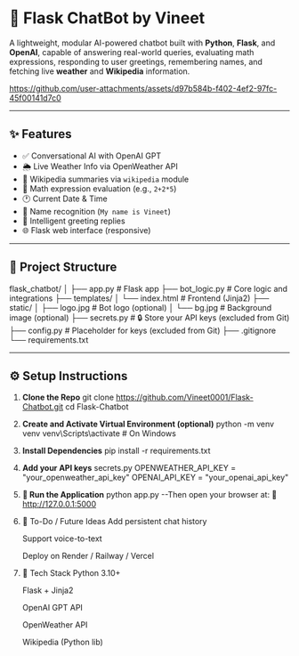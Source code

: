 # 🤖 Flask ChatBot by Vineet

A lightweight, modular AI-powered chatbot built with **Python**, **Flask**, and **OpenAI**, capable of answering real-world queries, evaluating math expressions, responding to user greetings, remembering names, and fetching live **weather** and **Wikipedia** information.

https://github.com/user-attachments/assets/d97b584b-f402-4ef2-97fc-45f00141d7c0

---

## ✨ Features

- ✅ Conversational AI with OpenAI GPT
- 🌦 Live Weather Info via OpenWeather API
- 🧠 Wikipedia summaries via `wikipedia` module
- 🧮 Math expression evaluation (e.g., `2+2*5`)
- 🕐 Current Date & Time
- 👋 Name recognition (`My name is Vineet`)
- 💬 Intelligent greeting replies
- 🌐 Flask web interface (responsive)

---

## 📁 Project Structure

flask_chatbot/
│
├── app.py # Flask app
├── bot_logic.py # Core logic and integrations
├── templates/
│ └── index.html # Frontend (Jinja2)
├── static/
│ ├── logo.jpg # Bot logo (optional)
│ └── bg.jpg # Background image (optional)
├── secrets.py # 🔒 Store your API keys (excluded from Git)
├── config.py # Placeholder for keys (excluded from Git)
├── .gitignore
└── requirements.txt




---

## ⚙️ Setup Instructions

1. **Clone the Repo**
   git clone https://github.com/Vineet0001/Flask-Chatbot.git
   cd Flask-Chatbot

2. **Create and Activate Virtual Environment (optional)**
   python -m venv venv
   venv\Scripts\activate  # On Windows

4. **Install Dependencies**
   pip install -r requirements.txt

5. **Add your API keys**
   secrets.py
   OPENWEATHER_API_KEY = "your_openweather_api_key"
   OPENAI_API_KEY = "your_openai_api_key"

6. **🚀 Run the Application**
   python app.py  --Then open your browser at:
  📍 http://127.0.0.1:5000

7. 📌 To-Do / Future Ideas
   Add persistent chat history

   Support voice-to-text

   Deploy on Render / Railway / Vercel

8. 🧠 Tech Stack
   Python 3.10+

   Flask + Jinja2

   OpenAI GPT API

   OpenWeather API

   Wikipedia (Python lib)


